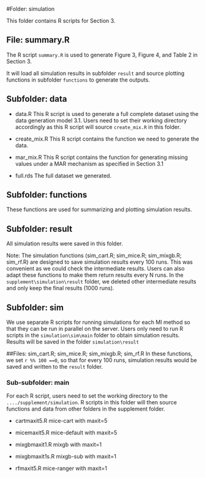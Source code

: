 #Folder: simulation

This folder contains R scripts for Section 3.

## File: summary.R
The R script `summary.R` is used to generate Figure 3, Figure 4, and Table 2 in Section 3.

It will load all simulation results in subfolder `result` and source plotting functions in subfolder `functions` to generate the outputs.

## Subfolder: data
- data.R
  This R script is used to generate a full complete dataset using the data generation model 3.1. Users need to set their working directory accordingly as this R script will source `create_mix.R` in this folder.
  
- create_mix.R
  This R script contains the function we need to generate the data.
  
- mar_mix.R
  This R script contains the function for generating missing values under a MAR mechanism as specified in Section 3.1

- full.rds 
  The full dataset we generated. 
  
## Subfolder: functions
These functions are used for summarizing and plotting simulation results. 

## Subfolder: result
All simulation results were saved in this folder. 

Note: The simulation functions (sim_cart.R; sim_mice.R; sim_mixgb.R; sim_rf.R) are designed to save simulation results every 100 runs. This was convenient as we could check the intermediate results. Users can also adapt these functions to make them return results every N runs. In the `supplement\simulation\result` folder, we deleted other intermediate results and only keep the final results (1000 runs). 

## Subfolder: sim
We use separate R scripts for running simulations for each MI method so that they can be run in parallel on the server. Users only need to run R scripts in the `simulation\sim\main` folder to obtain simulation results. Results will be saved in the folder `simulation\result`

##Files: sim_cart.R; sim_mice.R; sim_mixgb.R; sim_rf.R
In these functions, we set `r %% 100 ==0`, so that for every 100 runs, simulation results would be saved and written to the `result` folder.

### Sub-subfolder:  main
For each R script, users need to set the working directory to the `..../supplement/simulation`. 
R scripts in this folder will then source functions and data from other folders in the supplement folder.

- cartmaxit5.R
  mice-cart with maxit=5

- micemaxit5.R
  mice-default with maxit=5
  
- mixgbmaxit1.R
  mixgb with maxit=1
  
- mixgbmaxit1s.R
  mixgb-sub with maxit=1
  
- rfmaxit5.R
  mice-ranger with maxit=1

